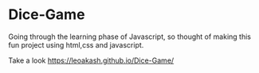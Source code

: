 # Dice-Game
Going through the learning phase of Javascript, so thought of making this fun project using html,css and javascript.

Take a look
https://leoakash.github.io/Dice-Game/
